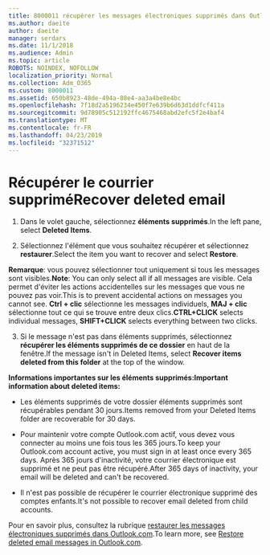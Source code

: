 ```yaml
---
title: 8000011 récupérer les messages électroniques supprimés dans Outlook.com
ms.author: daeite
author: daeite
manager: serdars
ms.date: 11/1/2018
ms.audience: Admin
ms.topic: article
ROBOTS: NOINDEX, NOFOLLOW
localization_priority: Normal
ms.collection: Adm_O365
ms.custom: 8000011
ms.assetid: 650b8923-48de-494a-88e4-aa3a4be8e4bc
ms.openlocfilehash: 7f18d2a5196234e450f7e639b6d63d1ddfcf411a
ms.sourcegitcommit: 9d78905c512192ffc4675468abd2efc5f2e4baf4
ms.translationtype: MT
ms.contentlocale: fr-FR
ms.lasthandoff: 04/23/2019
ms.locfileid: "32371512"
---
```

# <a name="recover-deleted-email"></a><span data-ttu-id="7b8d5-102">Récupérer le courrier supprimé</span><span class="sxs-lookup"><span data-stu-id="7b8d5-102">Recover deleted email</span></span>

1. <span data-ttu-id="7b8d5-103">Dans le volet gauche, sélectionnez **éléments supprimés**.</span><span class="sxs-lookup"><span data-stu-id="7b8d5-103">In the left pane, select **Deleted Items**.</span></span> 
    
2. <span data-ttu-id="7b8d5-104">Sélectionnez l'élément que vous souhaitez récupérer et sélectionnez **restaurer**.</span><span class="sxs-lookup"><span data-stu-id="7b8d5-104">Select the item you want to recover and select **Restore**.</span></span> 
  
 <span data-ttu-id="7b8d5-105">**Remarque**: vous pouvez sélectionner tout uniquement si tous les messages sont visibles.</span><span class="sxs-lookup"><span data-stu-id="7b8d5-105">**Note**: You can only select all if all messages are visible.</span></span> <span data-ttu-id="7b8d5-106">Cela permet d'éviter les actions accidentelles sur les messages que vous ne pouvez pas voir.</span><span class="sxs-lookup"><span data-stu-id="7b8d5-106">This is to prevent accidental actions on messages you cannot see.</span></span> <span data-ttu-id="7b8d5-107">**Ctrl + clic** sélectionne les messages individuels, **MAJ + clic** sélectionne tout ce qui se trouve entre deux clics.</span><span class="sxs-lookup"><span data-stu-id="7b8d5-107">**CTRL+CLICK** selects individual messages, **SHIFT+CLICK** selects everything between two clicks.</span></span> 
    
3. <span data-ttu-id="7b8d5-108">Si le message n'est pas dans éléments supprimés, sélectionnez **récupérer les éléments supprimés de ce dossier** en haut de la fenêtre.</span><span class="sxs-lookup"><span data-stu-id="7b8d5-108">If the message isn't in Deleted Items, select **Recover items deleted from this folder** at the top of the window.</span></span> 
    
 <span data-ttu-id="7b8d5-109">**Informations importantes sur les éléments supprimés:**</span><span class="sxs-lookup"><span data-stu-id="7b8d5-109">**Important information about deleted items:**</span></span>
  
- <span data-ttu-id="7b8d5-110">Les éléments supprimés de votre dossier éléments supprimés sont récupérables pendant 30 jours.</span><span class="sxs-lookup"><span data-stu-id="7b8d5-110">Items removed from your Deleted Items folder are recoverable for 30 days.</span></span>
    
- <span data-ttu-id="7b8d5-111">Pour maintenir votre compte Outlook.com actif, vous devez vous connecter au moins une fois tous les 365 jours.</span><span class="sxs-lookup"><span data-stu-id="7b8d5-111">To keep your Outlook.com account active, you must sign in at least once every 365 days.</span></span> <span data-ttu-id="7b8d5-112">Après 365 jours d'inactivité, votre courrier électronique est supprimé et ne peut pas être récupéré.</span><span class="sxs-lookup"><span data-stu-id="7b8d5-112">After 365 days of inactivity, your email will be deleted and can't be recovered.</span></span>
    
- <span data-ttu-id="7b8d5-113">Il n'est pas possible de récupérer le courrier électronique supprimé des comptes enfants.</span><span class="sxs-lookup"><span data-stu-id="7b8d5-113">It's not possible to recover email deleted from child accounts.</span></span>
    
<span data-ttu-id="7b8d5-114">Pour en savoir plus, consultez la rubrique [restaurer les messages électroniques supprimés dans Outlook.com](https://go.microsoft.com/fwlink/p/?linkid=873117).</span><span class="sxs-lookup"><span data-stu-id="7b8d5-114">To learn more, see [Restore deleted email messages in Outlook.com](https://go.microsoft.com/fwlink/p/?linkid=873117).</span></span>
  

